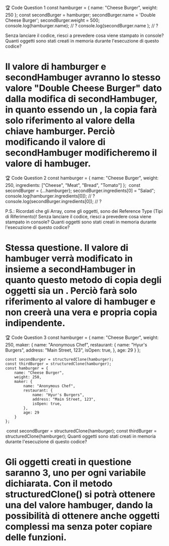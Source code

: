 🏆 Code Question 1
    const hamburger = { name: "Cheese Burger", weight: 250 };
    const secondBurger = hamburger;
    secondBurger.name = 'Double Cheese Burger';
    secondBurger.weight = 500;
    ​
    console.log(hamburger.name); // ?
    console.log(secondBurger.name ); // ?

Senza lanciare il codice, riesci a prevedere cosa viene stampato in console?
Quanti oggetti sono stati creati in memoria durante l'esecuzione di questo codice?

# Il valore di hamburger e secondHambuger avranno lo stesso valore "Double Cheese Burger" dato dalla modifica di secondHambuger, in quanto essendo un <reference>, la copia farà solo riferimento al valore della chiave hamburger. Perciò modificando il valore di secondHambuger modificheremo il valore di hambuger.

🏆 Code Question 2
    const hamburger = { 
        name: "Cheese Burger", 
        weight: 250,
        ingredients: ["Cheese", "Meat", "Bread", "Tomato"]
    };
    ​
    const secondBurger = {...hamburger};
    secondBurger.ingredients[0] = "Salad";
    ​
    console.log(hamburger.ingredients[0]); // ?
    console.log(secondBurger.ingredients[0]); // ?

P.S.: Ricordati che gli Array, come gli oggetti, sono dei Reference Type (Tipi di Riferimento)!
Senza lanciare il codice, riesci a prevedere cosa viene stampato in console?
Quanti oggetti sono stati creati in memoria durante l'esecuzione di questo codice?

# Stessa questione. Il valore di hambuger verrà modificato in insieme a secondHambuger in quanto questo metodo di copia degli oggetti sia un <Reference Type>. Perciò farà solo riferimento al valore di hambuger e non creerà una vera e propria copia indipendente.

🏆 Code Question 3
    const hamburger = { 
    	name: "Cheese Burger", 
    	weight: 250,
    	maker: {
    		name: "Anonymous Chef",
    		restaurant: {
    			name: "Hyur's Burgers",
    			address: "Main Street, 123",
    			isOpen: true,
    		},
    		age: 29
    	}
    };

    const secondBurger = structuredClone(hamburger);
    const thirdBurger = structuredClone(hamburger);
    const hamburger = { 
        name: "Cheese Burger", 
        weight: 250,
        maker: {
            name: "Anonymous Chef",
            restaurant: {
                name: "Hyur's Burgers",
                address: "Main Street, 123",
                isOpen: true,
            },
            age: 29
        }
    };
​
const secondBurger = structuredClone(hamburger);
const thirdBurger = structuredClone(hamburger);
Quanti oggetti sono stati creati in memoria durante l'esecuzione di questo codice?

# Gli oggetti creati in questione saranno 3, uno per ogni variabile dichiarata. Con il metodo structuredClone() si potrà ottenere una <Deep Copy> del valore hambuger, dando la possibilità di ottenere anche oggetti complessi ma senza poter copiare delle funzioni.